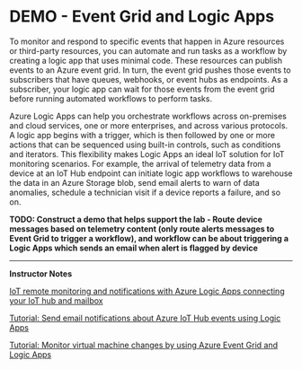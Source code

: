 # DEMO - Event Grid and Logic Apps

To monitor and respond to specific events that happen in Azure resources or third-party resources, you can automate and run tasks as a workflow by creating a logic app that uses minimal code. These resources can publish events to an Azure event grid. In turn, the event grid pushes those events to subscribers that have queues, webhooks, or event hubs as endpoints. As a subscriber, your logic app can wait for those events from the event grid before running automated workflows to perform tasks.

Azure Logic Apps can help you orchestrate workflows across on-premises and cloud services, one or more enterprises, and across various protocols. A logic app begins with a trigger, which is then followed by one or more actions that can be sequenced using built-in controls, such as conditions and iterators. This flexibility makes Logic Apps an ideal IoT solution for IoT monitoring scenarios. For example, the arrival of telemetry data from a device at an IoT Hub endpoint can initiate logic app workflows to warehouse the data in an Azure Storage blob, send email alerts to warn of data anomalies, schedule a technician visit if a device reports a failure, and so on.

**TODO: Construct a demo that helps support the lab - Route device messages based on telemetry content (only route alerts messages to Event Grid to trigger a workflow), and workflow can be about triggering a Logic Apps which sends an email when alert is flagged by device**

---

**Instructor Notes**

[IoT remote monitoring and notifications with Azure Logic Apps connecting your IoT hub and mailbox](https://docs.microsoft.com/en-us/azure/iot-hub/iot-hub-monitoring-notifications-with-azure-logic-apps)

[Tutorial: Send email notifications about Azure IoT Hub events using Logic Apps](https://docs.microsoft.com/en-us/azure/event-grid/publish-iot-hub-events-to-logic-apps)

[Tutorial: Monitor virtual machine changes by using Azure Event Grid and Logic Apps](https://docs.microsoft.com/en-us/azure/event-grid/monitor-virtual-machine-changes-event-grid-logic-app)
